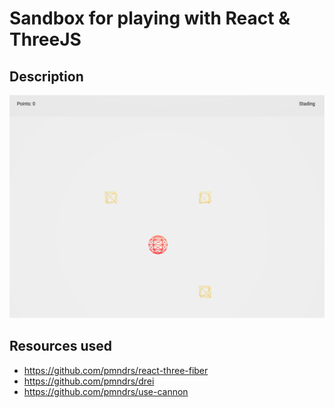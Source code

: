 # Sandbox for playing with React & ThreeJS

## Description

![](docs/readme-preview.png "Main page")

## Resources used

- https://github.com/pmndrs/react-three-fiber
- https://github.com/pmndrs/drei
- https://github.com/pmndrs/use-cannon